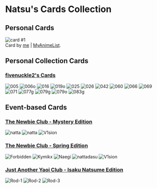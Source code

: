 # Natsu\'s Cards Collection

## Personal Cards
![card #1](SSS-1-r.png)<br />
Card by [me](https://github.com/nattadasu) | [MyAnimeList](https://myanimelist.net/profile/nattadasu).

## Personal Collection Cards
### [fivenuckle2\'s Cards](https://myanimelist.net/blog.php?eid=829898)
![005](fntwo042020/005.png) ![006o](fntwo042020/006o.png) ![016](fntwo042020/016.png) ![019o](fntwo042020/019o.png) ![025](fntwo042020/025.png) ![026](fntwo042020/026.png) ![042](fntwo042020/042.png) ![060](fntwo042020/060.png) ![066](fntwo042020/066.png) ![069](fntwo042020/069.png) ![071](fntwo042020/071.png) ![077g](fntwo042020/077g.png) ![079g](fntwo042020/079g.png) ![079o](fntwo042020/079o.png) ![083g](fntwo042020/083g.png)

## Event-based Cards
### [The Newbie Club - Mystery Edition](https://myanimelist.net/forum/?topicid=1835337)
![natta](tnc042020/nattadasu-A.gif) ![natta](tnc042020/nattadasu-B.gif) ![V1sion](tnc042020/V1sion.png)
### [The Newbie Club - Spring Edition](https://myanimelist.net/forum/?topicid=1830956)
![Forbidden](tnc032020/Forbidden.png) ![Kymikx](tnc032020/Kymikx.gif) ![Naegi](tnc032020/Naegi.png) ![nattadasu](tnc032020/nattadasu.png) ![V1sion](tnc032020/V1sion.png)
### [Just Another Yaoi Club - Isaku Natsume Edition](url=https://myanimelist.net/forum/?topicid=1830559)
![Rod-1](jayc032020/Rodicilous-1.png) ![Rod-2](jayc032020/Rodicilous-2.png) ![Rod-3](jayc032020/Rodicilous-3.png)